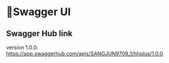 # 🐍Swagger UI

## Swagger Hub link
version 1.0.0: https://app.swaggerhub.com/apis/SANGJUN9709_1/hhplus/1.0.0
